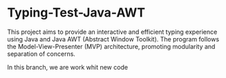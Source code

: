 # Typing-Test-Java-AWT
This project aims to provide an interactive and efficient typing experience using Java and Java AWT (Abstract Window Toolkit). The program follows the Model-View-Presenter (MVP) architecture, promoting modularity and separation of concerns.

In this branch, we are work whit new code
